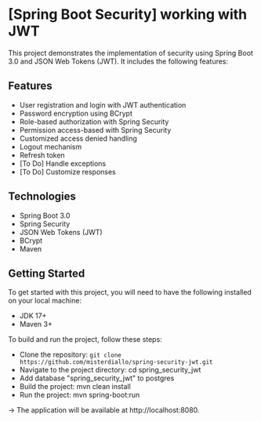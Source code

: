 # [Spring Boot Security]  working with JWT
This project demonstrates the implementation of security using Spring Boot 3.0 and JSON Web Tokens (JWT). It includes the following features:

## Features
* User registration and login with JWT authentication
* Password encryption using BCrypt
* Role-based authorization with Spring Security
* Permission access-based with Spring Security
* Customized access denied handling
* Logout mechanism
* Refresh token
* [To Do] Handle exceptions
* [To Do] Customize responses

## Technologies
* Spring Boot 3.0
* Spring Security
* JSON Web Tokens (JWT)
* BCrypt
* Maven

## Getting Started
To get started with this project, you will need to have the following installed on your local machine:
* JDK 17+
* Maven 3+


To build and run the project, follow these steps:

* Clone the repository: `git clone https://github.com/misterdiallo/spring-security-jwt.git`
* Navigate to the project directory: cd spring_security_jwt
* Add database "spring_security_jwt" to postgres
* Build the project: mvn clean install
* Run the project: mvn spring-boot:run

-> The application will be available at http://localhost:8080.